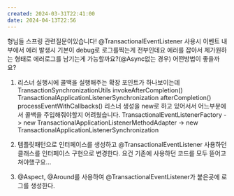 ```yaml
---
created: 2024-03-31T22:41:00
date: 2024-04-13T22:56
---
```

형님들 스프링 관련질문이있습니다!
@TransactionalEventListener 사용시 이벤트 내부에서 에러 발생시 기본이 debug로 로그를찍는게 전부인데요
에러를 잡아서 제가원하는 형태로 에러로그를 남기는게 가능할까요?(@Async없는 경우)
어떤방법이 좋을까요? 

1. 리스너 실행시에 콜백을 실행해주는 확장 포인트가 하나보이는데
TransactionSynchronizationUtils
  invokeAfterCompletion()
TransactionalApplicationListenerSynchronization
  afterCompletion()
    processEventWithCallbacks()
리스너 생성을 new로 하고 있어서서 어느부분에서 콜백을 주입해줘야할지 어려웠습니다.
TransactionalEventListenerFactory 
-> new TransactionalApplicationListenerMethodAdapter 
-> new TransactionalApplicationListenerSynchronization

2. 템플릿패턴으로 인터페이스를 생성하고 @TransactionalEventListener 사용하던 클래스를 인터페이스 구현으로 변경한다.
요건 기존에 사용하던 코드를 모두 뜯어고쳐야했구요…

3. @Aspect, @Around를 사용하여 @TransactionalEventListener가 붙은곳에 로그를 생성한다.